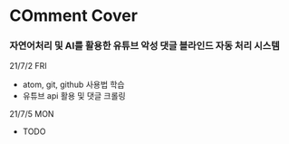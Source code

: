 # COmment Cover
### 자연어처리 및 AI를 활용한 유튜브 악성 댓글 블라인드 자동 처리 시스템

21/7/2 FRI
- atom, git, github 사용법 학습
- 유튜브 api 활용 및 댓글 크롤링

21/7/5 MON
- TODO
